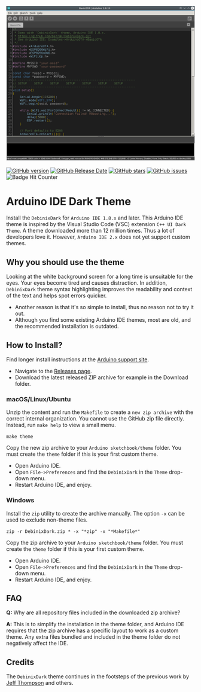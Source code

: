 ![DebinixDark theme](./debinixdark.png)

[![GitHub version](https://img.shields.io/github/release/berrak/DebinixDark.svg?logo=github&logoColor=ffffff)](https://github.com/berrak/DebinixDark/releases/latest)
[![GitHub Release Date](https://img.shields.io/github/release-date/berrak/DebinixDark.svg?logo=github&logoColor=ffffff)](https://github.com/berrak/DebinixDark/releases/latest)
[![GitHub stars](https://img.shields.io/github/stars/berrak/DebinixDark.svg?logo=github&logoColor=ffffff)](https://github.com/berrak/DebinixDark/stargazers)
[![GitHub issues](https://img.shields.io/github/issues/berrak/DebinixDark.svg?logo=github&logoColor=ffffff)](https://github.com/berrak/DebinixDark/issues)
![Badge Hit Counter](https://visitor-badge.laobi.icu/badge?page_id=berrak_DebinixDark)

# Arduino IDE Dark Theme

Install the `DebinixDark` for `Arduino IDE 1.8.x` and later. This Arduino IDE theme is inspired by the Visual Studio Code (VSC) extension `C++ UI Dark Theme`. A theme downloaded more than 12 million times. Thus a lot of developers love it. However, `Arduino IDE 2.x` does not yet support custom themes.

## Why you should use the theme

Looking at the white background screen for a long time is unsuitable for the eyes. Your eyes become tired and causes distraction. In addition, `DebinixDark` theme syntax highlighting improves the readability and context of the text and helps spot errors quicker. 

* Another reason is that it's so simple to install, thus no reason not to try it out.
* Although you find some existing Arduino IDE themes, most are old, and the recommended installation is outdated.

## How to Install?

Find longer install instructions at the [Arduino support site](https://support.arduino.cc/hc/en-us/articles/4408893497362-Use-a-custom-theme-for-Arduino-IDE-1).

* Navigate to the [Releases page](https://github.com/berrak/DebinixDark/releases).
* Download the latest released ZIP archive for example in the Download folder. 

### macOS/Linux/Ubuntu

Unzip the content and run the `Makefile` to create a `new zip archive` with the correct internal organization. You cannot use
the GitHub zip file directly. Instead, run `make help` to view a small menu. 

```
make theme
```
Copy the new zip archive to your `Arduino sketchbook/theme` folder. You must create the `theme` folder if this is your first custom theme.

* Open Arduino IDE.
* Open `File->Preferences` and find the `DebinixDark` in the `Theme` drop-down menu.
* Restart Arduino IDE, and enjoy.

### Windows

Install the `zip` utility to create the archive manually. The option `-x` can be used to exclude non-theme files.

```
zip -r DebinixDark.zip * -x "*zip" -x "*Makefile*"
```
Copy the zip archive to your `Arduino sketchbook/theme` folder. You must create the `theme` folder if this is your first custom theme.

* Open Arduino IDE.
* Open `File->Preferences` and find the `DebinixDark` in the `Theme` drop-down menu.
* Restart Arduino IDE, and enjoy.

## FAQ

**Q:** Why are all repository files included in the downloaded zip archive?

**A:** This is to simplify the installation in the theme folder, and Arduino IDE requires that the zip archive has a specific layout to work as a custom theme. Any extra files bundled and included in the theme folder do not negatively affect the IDE.

## Credits

The `DebinixDark` theme continues in the footsteps of the previous work by [Jeff Thompson](https://github.com/jeffThompson/DarkArduinoTheme) and others.

